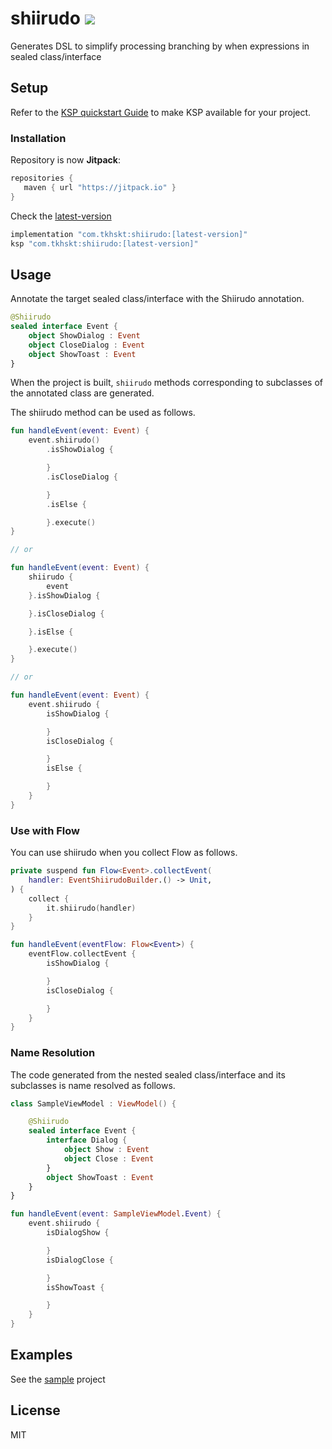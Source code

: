 # shiirudo [![](https://jitpack.io/v/com.tkhskt/shiirudo.svg)](https://jitpack.io/#com.tkhskt/shiirudo)

Generates DSL to simplify processing branching by when expressions in sealed class/interface

## Setup

Refer to the [KSP quickstart Guide](https://kotlinlang.org/docs/ksp-quickstart.html) to make KSP
available for your project.

### Installation

Repository is now **Jitpack**:

```gradle
repositories {
   maven { url "https://jitpack.io" }
}
```

Check the [latest-version](https://jitpack.io/#com.tkhskt/shiirudo)

```gradle
implementation "com.tkhskt:shiirudo:[latest-version]"
ksp "com.tkhskt:shiirudo:[latest-version]"
```

## Usage

Annotate the target sealed class/interface with the Shiirudo annotation.

```kotlin
@Shiirudo
sealed interface Event {
    object ShowDialog : Event
    object CloseDialog : Event
    object ShowToast : Event
}
```

When the project is built, `shiirudo` methods corresponding to subclasses of the annotated class are
generated.

The shiirudo method can be used as follows.

```kotlin
fun handleEvent(event: Event) {
    event.shiirudo()
        .isShowDialog {

        }
        .isCloseDialog {

        }
        .isElse {

        }.execute()
}

// or

fun handleEvent(event: Event) {
    shiirudo {
        event
    }.isShowDialog {

    }.isCloseDialog {

    }.isElse {

    }.execute()
}

// or

fun handleEvent(event: Event) {
    event.shiirudo {
        isShowDialog {

        }
        isCloseDialog {

        }
        isElse {

        }
    }
}
```

### Use with Flow

You can use shiirudo when you collect Flow as follows.

```kotlin
private suspend fun Flow<Event>.collectEvent(
    handler: EventShiirudoBuilder.() -> Unit,
) {
    collect {
        it.shiirudo(handler)
    }
}

fun handleEvent(eventFlow: Flow<Event>) {
    eventFlow.collectEvent {
        isShowDialog {

        }
        isCloseDialog {

        }
    }
}
```

### Name Resolution

The code generated from the nested sealed class/interface and its subclasses is name resolved as
follows.

```kotlin
class SampleViewModel : ViewModel() {

    @Shiirudo
    sealed interface Event {
        interface Dialog {
            object Show : Event
            object Close : Event
        }
        object ShowToast : Event
    }
}

fun handleEvent(event: SampleViewModel.Event) {
    event.shiirudo {
        isDialogShow {

        }
        isDialogClose {

        }
        isShowToast {

        }
    }
}
```

## Examples

See the [sample](./sample) project

## License

MIT
